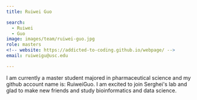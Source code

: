 ```yaml
---
title: Ruiwei Guo

search:
  - Ruiwei
  - Guo
image: images/team/ruiwei-guo.jpg
role: masters
<!-- website: https://addicted-to-coding.github.io/webpage/ -->
email: ruiweigu@usc.edu

---
```


I am currently a master student majored in pharmaceutical science and my github account name is: RuiweiGuo. I am excited to join Serghei's lab and glad to make new friends and study bioinformatics and data science. 
